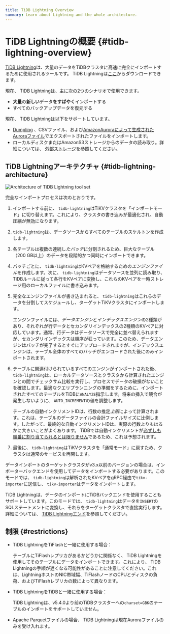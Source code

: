 ```yaml
---
title: TiDB Lightning Overview
summary: Learn about Lightning and the whole architecture.
---
```


# TiDB Lightningの概要 {#tidb-lightning-overview}

[TiDB Lightning](https://github.com/pingcap/tidb-lightning)は、大量のデータをTiDBクラスタに高速に完全にインポートするために使用されるツールです。 TiDB Lightningは[ここ](/download-ecosystem-tools.md)からダウンロードできます。

現在、 TiDB Lightningは、主に次の2つのシナリオで使用できます。

-   **大量**の<strong>新しい</strong>データ<strong>をすばやく</strong>インポートする
-   すべてのバックアップデータを復元する

現在、 TiDB Lightningは以下をサポートしています。

-   [Dumpling](/dumpling-overview.md) 、CSVファイル、および[AmazonAuroraによって生成されたAuroraファイル](/migrate-aurora-to-tidb.md)でエクスポートされたファイルをインポートします。
-   ローカルディスクまたはAmazonS3ストレージからのデータの読み取り。詳細については、 [外部ストレージ](/br/backup-and-restore-storages.md)を参照してください。

## TiDB Lightningアーキテクチャ {#tidb-lightning-architecture}

![Architecture of TiDB Lightning tool set](https://download.pingcap.com/images/docs/tidb-lightning-architecture.png)

完全なインポートプロセスは次のとおりです。

1.  インポートする前に、 `tidb-lightning`はTiKVクラスタを「インポートモード」に切り替えます。これにより、クラスタの書き込みが最適化され、自動圧縮が無効になります。

2.  `tidb-lightning`は、データソースからすべてのテーブルのスケルトンを作成します。

3.  各テーブルは複数の連続し*たバッチ*に分割されるため、巨大なテーブル（200 GB以上）のデータを段階的かつ同時にインポートできます。

4.  バッチごとに、 `tidb-lightning`はKVペアを格納するための*エンジンファイル*を作成します。次に、 `tidb-lightning`はデータソースを並列に読み取り、TiDBルールに従って各行をKVペアに変換し、これらのKVペアを一時ストレージ用のローカルファイルに書き込みます。

5.  完全なエンジンファイルが書き込まれると、 `tidb-lightning`はこれらのデータを分割してスケジュールし、ターゲットTiKVクラスタにインポートします。

    エンジンファイルには、*データエンジン*と<em>インデックスエンジン</em>の2種類があり、それぞれが行データとセカンダリインデックスの2種類のKVペアに対応しています。通常、行データはデータソースで完全に並べ替えられますが、セカンダリインデックスは順序が狂っています。このため、データエンジンはバッチが完了するとすぐにアップロードされますが、インデックスエンジンは、テーブル全体のすべてのバッチがエンコードされた後にのみインポートされます。

6.  テーブルに関連付けられているすべてのエンジンがインポートされた後、 `tidb-lightning`は、ローカルデータソースとクラスタから計算されたエンジンとの間でチェックサム比較を実行し、プロセスでデータの破損がないことを確認します。最適なクエリプランニングの準備をするために、インポートされたすべてのテーブルをTiDBに`ANALYZE`指示します。将来の挿入で競合が発生しないように、 `AUTO_INCREMENT`の値を調整します。

    テーブルの自動インクリメントIDは、行数の推定*上限*によって計算されます。これは、テーブルのデータファイルの合計ファイルサイズに比例します。したがって、最終的な自動インクリメントIDは、実際の行数よりもはるかに大きいことがよくあります。 TiDBでは自動インクリメントが[必ずしも順番に割り当てられるとは限りません](/mysql-compatibility.md#auto-increment-id)であるため、これは予想されます。

7.  最後に、 `tidb-lightning`はTiKVクラスタを「通常モード」に戻すため、クラスタは通常のサービスを再開します。

データインポートのターゲットクラスタがv3.x以前のバージョンの場合は、インポーターバックエンドを使用してデータをインポートする必要があります。このモードでは、 `tidb-lightning`は解析されたKVペアをgRPC経由で`tikv-importer`に送信し、 `tikv-importer`はデータをインポートします。

TiDB Lightningは、データのインポートにTiDBバックエンドを使用することもサポートしています。このモードでは、 `tidb-lightning`はデータを`INSERT`のSQLステートメントに変換し、それらをターゲットクラスタで直接実行します。詳細については、 [TiDB Lightningエンド](/tidb-lightning/tidb-lightning-backends.md)を参照してください。

## 制限 {#restrictions}

-   TiDB LightningをTiFlashと一緒に使用する場合：

    テーブルにTiFlashレプリカがあるかどうかに関係なく、 TiDB Lightningを使用してそのテーブルにデータをインポートできます。これにより、 TiDB Lightningの手順が遅くなる可能性があることに注意してください。これは、LightningホストのNIC帯域幅、TiFlashノードのCPUとディスクの負荷、およびTiFlashレプリカの数によって異なります。

-   TiDB LightningをTiDBと一緒に使用する場合：

    TiDB Lightningは、v5.4.0より前のTiDBクラスターへの`charset=GBK`のテーブルのインポートをサポートしていません。

-   Apache Parquetファイルの場合、 TiDB Lightningは現在Auroraファイルのみを受け入れます。
